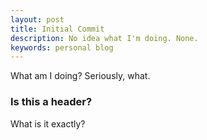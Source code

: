 ```yaml
---
layout: post
title: Initial Commit
description: No idea what I'm doing. None.
keywords: personal blog
---
```


What am I doing? Seriously, what.

### Is this a header?

What is it exactly?
